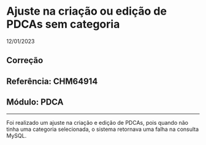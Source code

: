 # Ajuste na criação ou edição de PDCAs sem categoria
12/01/2023
## Correção
## Referência: CHM64914
## Módulo: PDCA
***

Foi realizado um ajuste na criação e edição de PDCAs, pois quando não tinha uma categoria selecionada, o sistema retornava uma falha na consulta MySQL.
